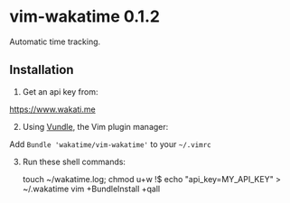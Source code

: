 vim-wakatime 0.1.2
===========

Automatic time tracking.

Installation
------------

1) Get an api key from:

https://www.wakati.me

2) Using [Vundle](https://github.com/gmarik/vundle), the Vim plugin manager:

Add `Bundle 'wakatime/vim-wakatime'` to your `~/.vimrc`

3) Run these shell commands:

    touch ~/wakatime.log; chmod u+w !$
    echo "api_key=MY_API_KEY" > ~/.wakatime
    vim +BundleInstall +qall

